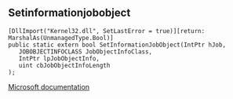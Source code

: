 ## Setinformationjobobject

```
[DllImport("Kernel32.dll", SetLastError = true)][return: MarshalAs(UnmanagedType.Bool)]
public static extern bool SetInformationJobObject(IntPtr hJob,
   JOBOBJECTINFOCLASS JobObjectInfoClass,
   IntPtr lpJobObjectInfo,
   uint cbJobObjectInfoLength
);
```

[Microsoft documentation](https://docs.microsoft.com/en-us/windows/win32/api/jobapi/nf-jobapi-setinformationjobobject)
